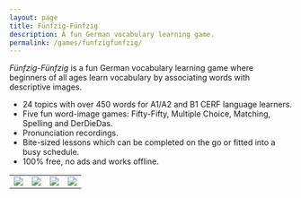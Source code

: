 ```yaml
---
layout: page
title: Fünfzig-Fünfzig
description: A fun German vocabulary learning game.
permalink: /games/funfzigfunfzig/
---
```


*Fünfzig-Fünfzig* is a fun German vocabulary learning game where beginners of all ages learn vocabulary by associating words with descriptive images.

- 24 topics with over 450 words for A1/A2 and B1 CERF language learners.
- Five fun word-image games: Fifty-Fifty, Multiple Choice, Matching, Spelling and DerDieDas.
- Pronunciation recordings.
- Bite-sized lessons which can be completed on the go or fitted into a busy schedule.
- 100% free, no ads and works offline.

<table style="width:100%" height="100%" cellspacing="5" cellpadding="0">
  <tr>
    <td align="center"><img src="{{site.url}}/assets/images/games/funfzigfunfzig/screenshot1.png"></td>
    <td align="center"><img src="{{site.url}}/assets/images/games/funfzigfunfzig/screenshot2.png"></td>
    <td align="center"><img src="{{site.url}}/assets/images/games/funfzigfunfzig/screenshot3.png"></td>
    <td align="center"><img src="{{site.url}}/assets/images/games/funfzigfunfzig/screenshot4.png"></td>
  </tr>
</table>
<table>
  <tr>
    <td align="center"><img src="{{site.url}}/assets/images/games/funfzigfunfzig/screenshot5.png"></td>
    <td align="center"><img src="{{site.url}}/assets/images/games/funfzigfunfzig/screenshot6.png"></td>
    <td align="center"><img src="{{site.url}}/assets/images/games/funfzigfunfzig/screenshot7.png"></td>
    <td align="center"><img src="{{site.url}}/assets/images/games/funfzigfunfzig/screenshot8.png"></td>
    <td align="center"><img src="{{site.url}}/assets/images/games/funfzigfunfzig/screenshot9.png"></td>
  </tr>
</table>

*Fünfzig-Fünfzig* is presently in development and will be released soon for testing. If you would like to join the early access testing phase, then please sign up below!

<iframe src="https://docs.google.com/forms/d/e/1FAIpQLSeRcZXR5oA-rOZTpN7HTOYH8YfgVB7np24xNfzUKl9FCOes5g/viewform?embedded=true" width="100%" height="900" frameborder="0" marginheight="0" marginwidth="0">Loading...</iframe>

Special thanks to ResponsiveVoice's speech synthesis. A full list of credits can be viewed [here]({{page.url}}credits){:target="_blank"}.

<!-- [Press Release]({{page.url}}press){:target="_blank"}. [Press Kit]({{page.url}}presskit){:target="_blank"}. -->
